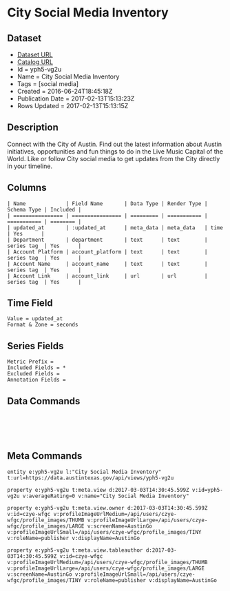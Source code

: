 # City Social Media Inventory

## Dataset

* [Dataset URL](https://data.austintexas.gov/api/views/yph5-vg2u/rows.json?accessType=DOWNLOAD)
* [Catalog URL](https://catalog.data.gov/dataset/city-social-media-inventory)
* Id = yph5-vg2u
* Name = City Social Media Inventory
* Tags = [social media]
* Created = 2016-06-24T18:45:18Z
* Publication Date = 2017-02-13T15:13:23Z
* Rows Updated = 2017-02-13T15:13:15Z

## Description

Connect with the City of Austin. Find out the latest information about Austin initiatives, opportunities and fun things to do in the Live Music Capital of the World. Like or follow City social media to get updates from the City directly in your timeline.

## Columns

```ls
| Name             | Field Name       | Data Type | Render Type | Schema Type | Included | 
| ================ | ================ | ========= | =========== | =========== | ======== | 
| updated_at       | :updated_at      | meta_data | meta_data   | time        | Yes      | 
| Department       | department       | text      | text        | series tag  | Yes      | 
| Account Platform | account_platform | text      | text        | series tag  | Yes      | 
| Account Name     | account_name     | text      | text        | series tag  | Yes      | 
| Account Link     | account_link     | url       | url         | series tag  | Yes      | 
```

## Time Field

```ls
Value = updated_at
Format & Zone = seconds
```

## Series Fields

```ls
Metric Prefix = 
Included Fields = *
Excluded Fields = 
Annotation Fields = 
```

## Data Commands

```ls





```

## Meta Commands

```ls
entity e:yph5-vg2u l:"City Social Media Inventory" t:url=https://data.austintexas.gov/api/views/yph5-vg2u

property e:yph5-vg2u t:meta.view d:2017-03-03T14:30:45.599Z v:id=yph5-vg2u v:averageRating=0 v:name="City Social Media Inventory"

property e:yph5-vg2u t:meta.view.owner d:2017-03-03T14:30:45.599Z v:id=czye-wfgc v:profileImageUrlMedium=/api/users/czye-wfgc/profile_images/THUMB v:profileImageUrlLarge=/api/users/czye-wfgc/profile_images/LARGE v:screenName=AustinGo v:profileImageUrlSmall=/api/users/czye-wfgc/profile_images/TINY v:roleName=publisher v:displayName=AustinGo

property e:yph5-vg2u t:meta.view.tableauthor d:2017-03-03T14:30:45.599Z v:id=czye-wfgc v:profileImageUrlMedium=/api/users/czye-wfgc/profile_images/THUMB v:profileImageUrlLarge=/api/users/czye-wfgc/profile_images/LARGE v:screenName=AustinGo v:profileImageUrlSmall=/api/users/czye-wfgc/profile_images/TINY v:roleName=publisher v:displayName=AustinGo
```
